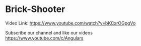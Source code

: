# Brick-Shooter

Video Link:  https://www.youtube.com/watch?v=bKCxrOGpgVo

Subscribe our channel and like our videos https://www.youtube.com/c/Angulars
